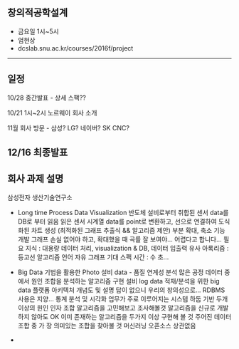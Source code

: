## 창의적공학설계
- 금요일 1시~5시
- 엄현상
- dcslab.snu.ac.kr/courses/2016f/project
---
## 일정
10/28 중간발표 - 상세 스팩??

10/21 1시~2시 노르웨이 회사 소개

11월 회사 방문 - 삼성? LG? 네이버? SK CNC?

12/16 최종발표
---
## 회사 과제 설명
삼성전자 생산기술연구소
- Long time Process Data Visualization
  반도체 설비로부터 취합된 센서 data를 DB로 부터 읽음
  읽은 센서 시계열 data를 point로 변환하고, 선으로 연결하여 도식화된 차트 생성
  (최적화된 그래프 추출식 && 알고리즘 제안)
  부분 확대, 축소 기능 개발
  그래프 손실 없어야 하고, 확대했을 때 곡률 잘 보여야...
  어렵다고 합니다...
  필요 지식 : 대용량 데이터 처리, visualization & DB, 데이터 입출력
  유사 아록리즘 : 등고선 알고리즘
  언어 자유
  그래프 기대 스팩 시간 : 수 초...

- Big Data 기법을 활용한 Photo 설비 data - 품질 연계성 분석
  많은 공정 데이터 중에서 원인 조합을 분석하는 알고리즘 구현
  설비 log data 적재/분석을 위한 big data 플랫폼 아키텍처 개념도 및 설명
  답이 없으니 우리의 창의성으로...
  RDBMS 사용은 지양...
  통계 분석 및 시각화 업무가 주로 이루어지는 시스템
  하둡 기반
  두개 이상의 원인 인자 조합 알고리즘을 고민해보고 조사해볼것
  알고리즘을 신규로 개발하지 않아도 OK
  이미 존재하는 알고리즘을 두가지 이상 구현해 볼 것
  주어진 데이터 조합 중 가 장 의미있는 조합을 찾아볼 것
  머신러닝 오픈소스 상관없음

-
